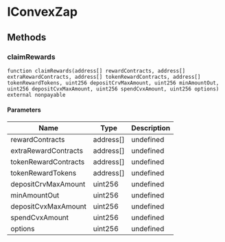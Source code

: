 # IConvexZap









## Methods

### claimRewards

```solidity
function claimRewards(address[] rewardContracts, address[] extraRewardContracts, address[] tokenRewardContracts, address[] tokenRewardTokens, uint256 depositCrvMaxAmount, uint256 minAmountOut, uint256 depositCvxMaxAmount, uint256 spendCvxAmount, uint256 options) external nonpayable
```





#### Parameters

| Name | Type | Description |
|---|---|---|
| rewardContracts | address[] | undefined |
| extraRewardContracts | address[] | undefined |
| tokenRewardContracts | address[] | undefined |
| tokenRewardTokens | address[] | undefined |
| depositCrvMaxAmount | uint256 | undefined |
| minAmountOut | uint256 | undefined |
| depositCvxMaxAmount | uint256 | undefined |
| spendCvxAmount | uint256 | undefined |
| options | uint256 | undefined |




